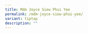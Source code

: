 ```yaml
---
title: Mdm Joyce Siew Phui Yee
permalink: /mdm-joyce-siew-phui-yee/
variant: tiptap
description: ""
---
```

